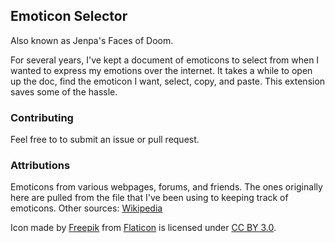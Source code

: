 ## Emoticon Selector
Also known as Jenpa's Faces of Doom.

For several years, I've kept a document of emoticons to select from when I wanted to express my emotions over the internet. It takes a while to open up the doc, find the emoticon I want, select, copy, and paste. This extension saves some of the hassle.

### Contributing
Feel free to to submit an issue or pull request.

### Attributions
Emoticons from various webpages, forums, and friends. The ones originally here are pulled from the file that I've been using to keeping track of emoticons. Other sources: [Wikipedia](http://en.wikipedia.org/wiki/List_of_emoticons)

Icon made by [Freepik](http://www.freepik.com) from [Flaticon](http://www.flaticon.com) is licensed under [CC BY 3.0](http://creativecommons.org/licenses/by/3.0/).